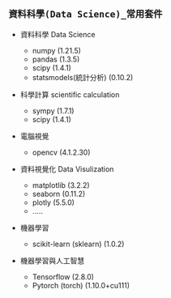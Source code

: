 ## `資料科學(Data Science)_常用套件`

- 資料科學  Data Science
  - numpy (1.21.5)
  - pandas (1.3.5)
  - scipy (1.4.1)
  - statsmodels(統計分析) (0.10.2)

- 科學計算  scientific calculation
  - sympy (1.7.1)
  - scipy (1.4.1)
- 電腦視覺
  - opencv (4.1.2.30)
- 資料視覺化  Data Visulization
  - matplotlib (3.2.2)
  - seaborn (0.11.2)
  - plotly (5.5.0)
  - .....

- 機器學習
  - scikit-learn (sklearn) (1.0.2)  

- 機器學習與人工智慧
  - Tensorflow (2.8.0)
  - Pytorch (torch) (1.10.0+cu111)
